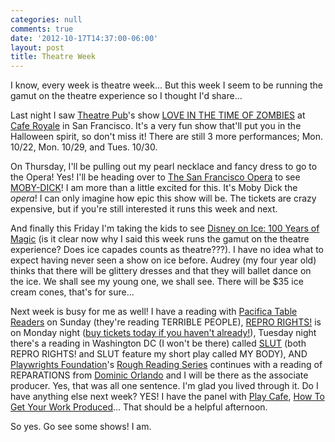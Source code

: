 ```yaml
---
categories: null
comments: true
date: '2012-10-17T14:37:00-06:00'
layout: post
title: Theatre Week
---
```


I know, every week is theatre week... But this week I seem to be running the gamut on the theatre experience so I thought I'd share...

Last night I saw [Theatre Pub](http://sftheaterpub.wordpress.com/)'s show [LOVE IN THE TIME OF ZOMBIES](https://www.facebook.com/events/469989143022513/) at [Cafe Royale](http://www.caferoyale-sf.com/) in San Francisco. It's a very fun show that'll put you in the Halloween spirit, so don't miss it! There are still 3 more performances; Mon. 10/22, Mon. 10/29, and Tues. 10/30.

On Thursday, I'll be pulling out my pearl necklace and fancy dress to go to the Opera! Yes! I'll be heading over to [The San Francisco Opera](http://sfopera.com/Home.aspx) to see [MOBY-DICK](http://sfopera.com/Season-Tickets/2012-2013-Season/Moby-Dick.aspx)! I am more than a little excited for this. It's Moby Dick the *opera*! I can only imagine how epic this show will be. The tickets are crazy expensive, but if you're still interested it runs this week and next.

And finally this Friday I'm taking the kids to see [Disney on Ice: 100 Years of Magic](http://www.ticketmaster.com/event/1C0048E5A0F13316?artistid=830558&majorcatid=10003&minorcatid=22) (is it clear now why I said this week runs the gamut on the theatre experience? Does ice capades counts as theatre???). I have no idea what to expect having never seen a show on ice before. Audrey (my four year old) thinks that there will be glittery dresses and that they will ballet dance on the ice. We shall see my young one, we shall see. There will be $35 ice cream cones, that's for sure... 

Next week is busy for me as well! I have a reading with [Pacifica Table Readers](http://groups.yahoo.com/group/Pacifica_table_readers/) on Sunday (they're reading TERRIBLE PEOPLE), [REPRO RIGHTS!](https://www.facebook.com/events/238167012972710/) is on Monday night ([buy tickets today if you haven't already!](https://www.vendini.com/ticket-software.html?e=405c60cb11c033b51ae7b8251f643dab&t=tix)), Tuesday night there's a reading in Washington DC (I won't be there) called [SLUT](https://www.facebook.com/events/202998143167154/) (both REPRO RIGHTS! and SLUT feature my short play called MY BODY), AND [Playwrights Foundation](http://www.playwrightsfoundation.org/)'s [Rough Reading Series](http://www.playwrightsfoundation.org/index.php?p=53) continues with a reading of REPARATIONS from [Dominic Orlando](http://www.playwrightsfoundation.org/index.php?p=288) and I will be there as the associate producer. Yes, that was all one sentence. I'm glad you lived through it. Do I have anything else next week? YES! I have the panel with [Play Cafe](http://www.playcafe.org/), [How To Get Your Work Produced](https://www.facebook.com/events/536745713017958/)... That should be a helpful afternoon.

So yes. Go see some shows! I am.